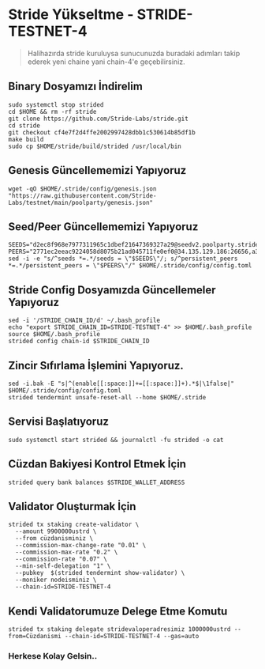# Stride Yükseltme - STRIDE-TESTNET-4

> Halihazırda stride kuruluysa sunucunuzda buradaki adımları takip ederek yeni chaine yani chain-4'e geçebilirsiniz.

## Binary Dosyamızı İndirelim
```
sudo systemctl stop strided
cd $HOME && rm -rf stride
git clone https://github.com/Stride-Labs/stride.git
cd stride
git checkout cf4e7f2d4ffe2002997428dbb1c530614b85df1b
make build
sudo cp $HOME/stride/build/strided /usr/local/bin
```

## Genesis Güncellememizi Yapıyoruz
```
wget -qO $HOME/.stride/config/genesis.json "https://raw.githubusercontent.com/Stride-Labs/testnet/main/poolparty/genesis.json"
```

## Seed/Peer Güncellememizi Yapıyoruz
```
SEEDS="d2ec8f968e7977311965c1dbef21647369327a29@seedv2.poolparty.stridenet.co:26656"
PEERS="2771ec2eeac9224058d8075b21ad045711fe0ef0@34.135.129.186:26656,a3afae256ad780f873f85a0c377da5c8e9c28cb2@54.219.207.30:26656,328d459d21f82c759dda88b97ad56835c949d433@78.47.222.208:26639,bf57701e5e8a19c40a5135405d6757e5f0f9e6a3@143.244.186.222:16656,f93ce5616f45d6c20d061302519a5c2420e3475d@135.125.5.31:54356"
sed -i -e "s/^seeds *=.*/seeds = \"$SEEDS\"/; s/^persistent_peers *=.*/persistent_peers = \"$PEERS\"/" $HOME/.stride/config/config.toml
```

## Stride Config Dosyamızda Güncellemeler Yapıyoruz
```
sed -i '/STRIDE_CHAIN_ID/d' ~/.bash_profile
echo "export STRIDE_CHAIN_ID=STRIDE-TESTNET-4" >> $HOME/.bash_profile
source $HOME/.bash_profile
strided config chain-id $STRIDE_CHAIN_ID
```

## Zincir Sıfırlama İşlemini Yapıyoruz.
```
sed -i.bak -E "s|^(enable[[:space:]]+=[[:space:]]+).*$|\1false|" $HOME/.stride/config/config.toml
strided tendermint unsafe-reset-all --home $HOME/.stride
```

## Servisi Başlatıyoruz
```
sudo systemctl start strided && journalctl -fu strided -o cat
```

## Cüzdan Bakiyesi Kontrol Etmek İçin
```
strided query bank balances $STRIDE_WALLET_ADDRESS
```

## Validator Oluşturmak İçin
```
strided tx staking create-validator \
  --amount 9900000ustrd \
  --from cüzdanisminiz \
  --commission-max-change-rate "0.01" \
  --commission-max-rate "0.2" \
  --commission-rate "0.07" \
  --min-self-delegation "1" \
  --pubkey  $(strided tendermint show-validator) \
  --moniker nodeisminiz \
  --chain-id=STRIDE-TESTNET-4 
```

## Kendi Validatorumuze Delege Etme Komutu
```
strided tx staking delegate stridevaloperadresimiz 1000000ustrd --from=Cüzdanismi --chain-id=STRIDE-TESTNET-4 --gas=auto
```

### Herkese Kolay Gelsin..
